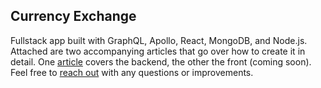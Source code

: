## Currency Exchange

Fullstack app built with GraphQL, Apollo, React, MongoDB, and Node.js. Attached are two accompanying articles that go over how to create it in detail. One [article](https://dev.to/marlonanthony/let-s-build-a-currency-exchange-part-i-52g1) covers the backend, the other the front (coming soon). Feel free to [reach out](https://twitter.com/marlonanthony10) with any questions or improvements.